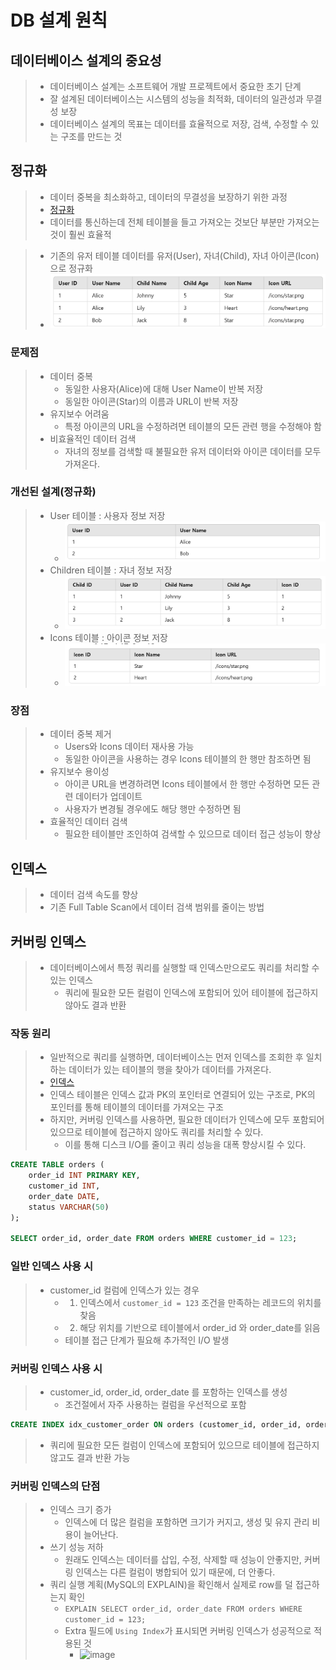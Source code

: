 # DB 설계 원칙
## 데이터베이스 설계의 중요성
> - 데이터베이스 설계는 소프트웨어 개발 프로젝트에서 중요한 초기 단계
> - 잘 설계된 데이터베이스는 시스템의 성능을 최적화, 데이터의 일관성과 무결성 보장
> - 데이터베이스 설계의 목표는 데이터를 효율적으로 저장, 검색, 수정할 수 있는 구조를 만드는 것

## 정규화
> - 데이터 중복을 최소화하고, 데이터의 무결성을 보장하기 위한 과정
> - [정규화](..%2F7_Normalization%2FReadme.md)
> - 데이터를 통신하는데 전체 테이블을 들고 가져오는 것보단 부분만 가져오는 것이 훨씬 효율적

> - 기존의 유저 테이블 데이터를 유저(User), 자녀(Child), 자녀 아이콘(Icon)으로 정규화
> - ![img.png](img.png)

### 문제점
> - 데이터 중복
>   - 동일한 사용자(Alice)에 대해 User Name이 반복 저장
>   - 동일한 아이콘(Star)의 이름과 URL이 반복 저장
> - 유지보수 어려움
>   - 특정 아이콘의 URL을 수정하려면 테이블의 모든 관련 행을 수정해야 함
> - 비효율적인 데이터 검색
>   - 자녀의 정보를 검색할 때 불필요한 유저 데이터와 아이콘 데이터를 모두 가져온다.

### 개선된 설계(정규화)
> - User 테이블 : 사용자 정보 저장
>   - ![img_1.png](img_1.png)
> - Children 테이블 : 자녀 정보 저장
>   - ![img_2.png](img_2.png)
> - Icons 테이블 : 아이콘 정보 저장
>   - ![img_3.png](img_3.png)

### 장점
> - 데이터 중복 제거
>   - Users와 Icons 데이터 재사용 가능
>   - 동일한 아이콘을 사용하는 경우 Icons 테이블의 한 행만 참조하면 됨
> - 유지보수 용이성
>   - 아이콘 URL을 변경하려면 Icons 테이블에서 한 행만 수정하면 모든 관련 데이터가 업데이트
>   - 사용자가 변경될 경우에도 해당 행만 수정하면 됨
> - 효율적인 데이터 검색
>   - 필요한 테이블만 조인하여 검색할 수 있으므로 데이터 접근 성능이 향상

## 인덱스
> - 데이터 검색 속도를 향상
> - 기존 Full Table Scan에서 데이터 검색 범위를 줄이는 방법

## 커버링 인덱스
> - 데이터베이스에서 특정 쿼리를 실행할 때 인덱스만으로도 쿼리를 처리할 수 있는 인덱스
>   - 쿼리에 필요한 모든 컬럼이 인덱스에 포함되어 있어 테이블에 접근하지 않아도 결과 반환

### 작동 원리
> - 일반적으로 쿼리를 실행하면, 데이터베이스는 먼저 인덱스를 조회한 후 일치하는 데이터가 있는 테이블의 행을 찾아가 데이터를 가져온다.
> - [인덱스](..%2F5_Index%2FReadme.md)
> - 인덱스 테이블은 인덱스 값과 PK의 포인터로 연결되어 있는 구조로, PK의 포인터를 통해 테이블의 데이터를 가져오는 구조
> - 하지만, 커버링 인덱스를 사용하면, 필요한 데이터가 인덱스에 모두 포함되어 있으므로 테이블에 접근하지 않아도 쿼리를 처리할 수 있다.
>   - 이를 통해 디스크 I/O를 줄이고 쿼리 성능을 대폭 향상시킬 수 있다.

```sql
CREATE TABLE orders (
    order_id INT PRIMARY KEY,
    customer_id INT,
    order_date DATE,
    status VARCHAR(50)
);

SELECT order_id, order_date FROM orders WHERE customer_id = 123;
```
### 일반 인덱스 사용 시
> - customer_id 컬럼에 인덱스가 있는 경우
>   - 1. 인덱스에서 `customer_id = 123` 조건을 만족하는 레코드의 위치를 찾음
>   - 2. 해당 위치를 기반으로 테이블에서 order_id 와 order_date를 읽음
>   - 테이블 접근 단계가 필요해 추가적인 I/O 발생

### 커버링 인덱스 사용 시
> - customer_id, order_id, order_date 를 포함하는 인덱스를 생성
>   - 조건절에서 자주 사용하는 컬럼을 우선적으로 포함
```sql
CREATE INDEX idx_customer_order ON orders (customer_id, order_id, order_date);
```
> - 쿼리에 필요한 모든 컬럼이 인덱스에 포함되어 있으므로 테이블에 접근하지 않고도 결과 반환 가능

### 커버링 인덱스의 단점
> - 인덱스 크기 증가
>   - 인덱스에 더 많은 컬럼을 포함하면 크기가 커지고, 생성 및 유지 관리 비용이 늘어난다.
> - 쓰기 성능 저하
>   - 원래도 인덱스는 데이터를 삽입, 수정, 삭제할 때 성능이 안좋지만, 커버링 인덱스는 다른 컬럼이 병합되어 있기 때문에, 더 안좋다.
> - 쿼리 실행 계획(MySQL의 EXPLAIN)을 확인해서 실제로 row를 덜 접근하는지 확인
>   - `EXPLAIN SELECT order_id, order_date FROM orders WHERE customer_id = 123;`
>   - Extra 필드에 `Using Index`가 표시되면 커버링 인덱스가 성공적으로 적용된 것
>       - ![image](https://github.com/user-attachments/assets/06f8d1a2-dcff-4ebd-8e28-3daccb9bc140)


